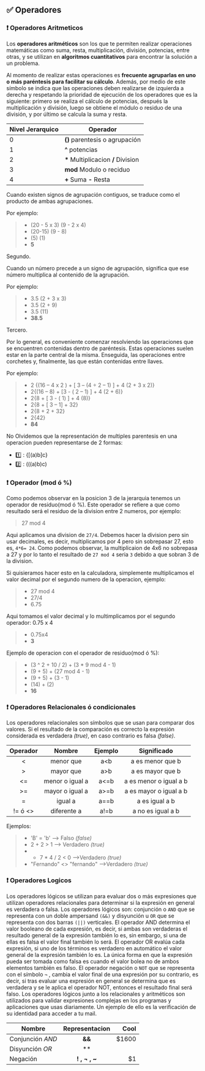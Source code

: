 ## ✅ Operadores

### ❗ Operadores Aritmeticos

Los **operadores aritméticos** son los que te permiten realizar operaciones matemáticas
como suma, resta, multiplicación, división, potencias, entre otras, y se utilizan en **algoritmos
cuantitativos** para encontrar la solución a un problema.

Al momento de realizar estas operaciones es **frecuente agruparlas en uno o más paréntesis
para facilitar su cálculo**. Además, por medio de este símbolo se indica que las operaciones
deben realizarse de izquierda a derecha y respetando la prioridad de ejecución de los
operadores que es la siguiente: primero se realiza el cálculo de potencias, después la
multiplicación y división, luego se obtiene el módulo o residuo de una división, y por último
se calcula la suma y resta.

Nivel Jerarquico  | Operador
------------- | -------------
 0  | **()** parentesis o agrupación
 1  | **^** potencias
 2  | **\*** Multiplicacion **/** Division
 3  | **mod** Modulo o reciduo
 4  | **+** Suma **-** Resta

Cuando existen signos de agrupación contiguos, se traduce como el producto de ambas agrupaciones.

Por ejemplo:

> + (20 - 5 x 3) (9 - 2 x 4)
> + (20-15) (9 - 8)
> + (5) (1)
> + **5**

Segundo.

Cuando un número precede a un signo de agrupación, significa que ese número multiplica al contenido de la agrupación.

Por ejemplo:

> + 3.5 (2 + 3 x 3)
> + 3.5 (2 + 9)
> + 3.5 (11)
> + **38.5**

Tercero.

Por lo general, es conveniente comenzar resolviendo las operaciones que se encuentren contenidas dentro de paréntesis. Estas operaciones suelen estar en la parte central de la misma. Enseguida, las operaciones entre corchetes y, finalmente, las que están contenidas entre llaves.

Por ejemplo:

> + 2 {(16 – 4 x 2 ) + [ 3 – (4 ÷ 2 – 1) ] + 4 (2 + 3 x 2)}
> + 2{(16 – 8) + [3 - ( 2 – 1) ] + 4 (2 + 6)}
> + 2{8 + [ 3 - ( 1) ] + 4 (8)}
> + 2{8 + [ 3 – 1] + 32}
> + 2{8 + 2 + 32}
> + 2{42}
> + **84**

No Olvidemos que la representación de multiples parentesis en una operacion pueden representarse de 2 formas:

 + 1️⃣ : {[(a)b]c}
 + 2️⃣ : (((a)b)c)

### ❗ Operador (mod ó %)

Como podemos observar en la posicion 3 de la jerarquia tenemos un operador de residuo(mod ó %). Este operador se refiere a que como resultado será el residuo de la division entre 2 numeros, por ejemplo:

> 27 mod 4

Aqui aplicamos una division de `27/4`. Debemos hacer la division pero sin usar decimales, es decir, multiplicamos por 4 pero sin sobrepasar 27, esto es, `4*6= 24`. Como podemos observar, la multiplicaion de 4x6 no sobrepasa a 27 y por lo tanto el resultado de `27 mod 4` seria `3` debido a que sobran 3 de la division.

Si quisieramos hacer esto en la calculadora, simplemente multiplicamos el valor decimal por el segundo numero de la operacion, ejemplo:

> + 27 mod 4
> + 27/4
> + 6.75

Aqui tomamos el valor decimal y lo multimplicamos por el segundo operador: 0.75 x 4

> + 0.75x4
> + **3**

Ejemplo de operacion con el operador de residuo(mod ó %):

> + (3 ^ 2 + 10 / 2) + (3 * 9 mod 4 - 1) 
> + (9 + 5) + (27 mod 4 - 1)
> + (9 + 5) + (3 - 1)
> + (14) + (2)
> + **16**

### ❗ Operadores Relacionales ó condicionales

Los operadores relacionales son símbolos que se usan para comparar dos valores. Si el resultado de la comparación es correcto la expresión considerada es verdadera *(true)*, en caso contrario es falsa *(false)*.


| Operador  | Nombre | Ejemplo | Significado |
|:-------------:|:-------------:|:-----:|:-----:|
| < | menor que | a<b | a es menor que b |
| > | mayor que | a>b | a es mayor que b |
| <= | menor o igual a | a<=b | a es menor o igual a b |
| >= | mayor o igual a | a>=b | a es mayor o igual a b |
| = | igual a | a==b | a es igual a b |
| != ó <> | diferente a | a!=b | a no es igual a b |

Ejemplos:

> + 'B' = 'b'  --> Falso *(false)*
> + 2 + 2 > 1  --> Verdadero *(true)*
> + - 7 * 4 / 2 < 0  -->Verdadero *(true)*
> + "Fernando" <> "fernando" -->Verdadero *(true)*

### ❗ Operadores Logicos

Los operadores lógicos se utilizan para evaluar dos o más expresiones que utilizan operadores relacionales para determinar si la expresión en general es verdadera o falsa. Los operadores lógicos son: conjunción o `AND` que se representa con un doble ampersand `(&&)` y disyunción u `OR` que se representa con dos barras `(||)` verticales. El operador AND determina el valor booleano de cada expresión, es decir, si ambas son verdaderas el resultado general de la expresión también lo es, sin embargo, si una de ellas es falsa el valor final también lo será. El operador OR evalúa cada expresión, si uno de los términos es verdadero en automático el valor general de la expresión también lo es. La única forma en 
que la expresión pueda ser tomada como falsa es cuando el valor bolea no de ambos elementos también es falso. El operador negación o `NOT` que se representa con el símbolo `¬` , cambia el valor final de una expresión por su contrario, es decir, si tras evaluar una expresión en general se determina que es verdadera y se le aplica el operador NOT, entonces el resultado final será falso. Los operadores lógicos junto a los relacionales y aritméticos son utilizados para validar expresiones complejas en los programas y aplicaciones que usas diariamente. Un ejemplo de ello es la verificación de su identidad para acceder a tu mail.

| Nombre    | Representacion   | Cool  |
| ------------- |:-------------:| -----:|
| Conjunción *AND* | **&&** | $1600 |
| Disyunción *OR* | **||** |   $12 |
| Negación | **! , ¬ , ~** |    $1 |


